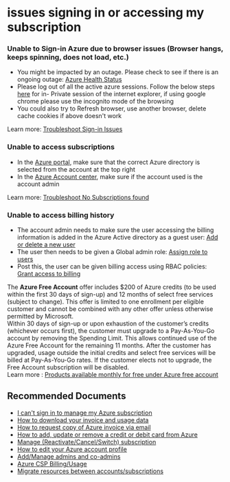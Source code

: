 <properties
	pageTitle="issues signing in or accessing my subscription"
	description="issues signing in or accessing my subscription"
	service="azure-subscription-management"
	resource="subscription-management"
	authors="prdasneo"
	ms.author="prdasneo"
	displayOrder="1"
	selfHelpType="generic"
	supportTopicIds="32632953"
	resourceTags=""
	productPesIds="15660"
	cloudEnvironments="public,BlackForest, Fairfax, MoonCake"
	articleId="accessandresourcemanagementissuessigninginoraccessingmysubscription"
	ownershipId="ASMS_SubscriptionManagement"
/>

# issues signing in or accessing my subscription

### Unable to Sign-in Azure due to browser issues (Browser hangs, keeps spinning, does not load, etc.)

* You might be impacted by an outage. Please check to see if there is an ongoing outage: [Azure Health Status](https://status.azure.com/status/history/)<br>
* Please log out of all the active azure sessions. Follow the below steps [here](http://www.thewindowsclub.com/launch-start-private-browsing) for in- Private session of the internet explorer, if using google chrome please use the incognito mode of the browsing<br>
* You could also try to Refresh browser, use another browser, delete cache cookies if above doesn't work<br>
	
Learn more: [Troubleshoot Sign-in Issues](https://support.microsoft.com/help/4042961/troubleshoot-why-you-can-t-sign-in-to-manage-your-azure-subscription)

### **Unable to access subscriptions**

* In the [Azure portal](https://portal.azure.com/), make sure that the correct Azure directory is selected from the account at the top right
* In the [Azure Account center](https://account.windowsazure.com/Subscriptions), make sure if the account used is the account admin

Learn more: [Troubleshoot No Subscriptions found](https://docs.microsoft.com/azure/billing/billing-no-subscriptions-found)
	
### **Unable to access billing history**

* The account admin needs to make sure the user accessing the billing information is added in the Azure Active directory as a guest user: [Add or delete a new user](https://docs.microsoft.com/azure/active-directory/fundamentals/add-users-azure-active-directory)<br>
* The user then needs to be given a Global admin role: [Assign role to users](https://docs.microsoft.com/azure/active-directory/fundamentals/active-directory-users-assign-role-azure-portal)<br>
* Post this, the user can be given billing access using RBAC policies: [Grant access to billing](https://docs.microsoft.com/azure/billing/billing-manage-access)<br>

The **Azure Free Account** offer includes $200 of Azure credits (to be used within the first 30 days of sign-up) and 12 months of select free services (subject to change).
This offer is limited to one enrollment per eligible customer and cannot be combined with any other offer unless otherwise permitted by Microsoft.<br>
Within 30 days of sign-up or upon exhaustion of the customer’s credits (whichever occurs first), the customer must upgrade to a Pay-As-You-Go account by removing the Spending Limit. This allows continued use of the Azure Free Account for the remaining 11 months. After the customer has upgraded, usage outside the initial credits and select free services will be billed at Pay-As-You-Go rates. If the customer elects not to upgrade, the Free Account subscription will be disabled.<br>
Learn more : [Products available monthly for free under Azure free account](https://azure.microsoft.com/free/free-account-faq/)

## **Recommended Documents**

* [I can't sign in to manage my Azure subscription](https://docs.microsoft.com/azure/billing-cannot-login-subscription)
* [How to download your invoice and usage data](https://docs.microsoft.com/azure/billing/billing-download-azure-invoice-daily-usage-date)
* [How to request copy of Azure invoice via email](https://azure.microsoft.com/blog/azure-email-invoices)
* [How to add, update or remove a credit or debit card from Azure](https://docs.microsoft.com/azure/billing/billing-how-to-change-credit-card)
* [Manage (Reactivate/Cancel/Switch) subscription](https://docs.microsoft.com/azure/billing/billing-subscription-become-disable)
* [How to edit your Azure account profile](https://docs.microsoft.com/azure/billing/billing-how-to-change-azure-account-profile)
* [Add/Manage admins and co-admins](https://docs.microsoft.com/azure/billing/billing-add-change-azure-subscription-administrator)
* [Azure CSP Billing/Usage](https://docs.microsoft.com/azure/cloud-solution-provider/billing/azure-csp-billing-overview)
* [Migrate resources between accounts/subscriptions](https://docs.microsoft.com/azure/cloud-solution-provider/billing/azure-csp-billing-overview)
